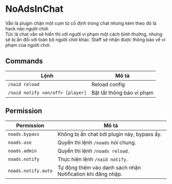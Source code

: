 # NoAdsInChat
Vẫn là plugin chặn một cụm từ cố định trong chat nhưng kèm theo đó là hack não người chơi.  
Tức là chat vẫn sẽ hiển thị với người vi phạm một cách bình thường, nhưng sẽ bị ẩn đối với toàn bộ người chơi khác. Staff sẽ nhận được thông báo về vi phạm của người chơi.

## Commands
|Lệnh|Mô tả|
|---|---|
|`/naid reload`|Reload config|
|`/naid notify <on/off> [player]`|Bật tắt thông báo vi phạm|

## Permission
|Permission|Mô tả|
|---|---|
|`noads.bypass`|Không bị ẩn chat bởi plugin này, bypass ấy.|
|`noads.use`|Quyền thi lệnh `/noads` nói chung.|
|`noads.admin`|Quyền thi lệnh `/noads reload`.|
|`noads.notify`|Thực hiện lệnh `/naid notify`.|
|`noads.notify.auto`|Tự động thêm vào danh sách nhận Notification khi đăng nhập.|
